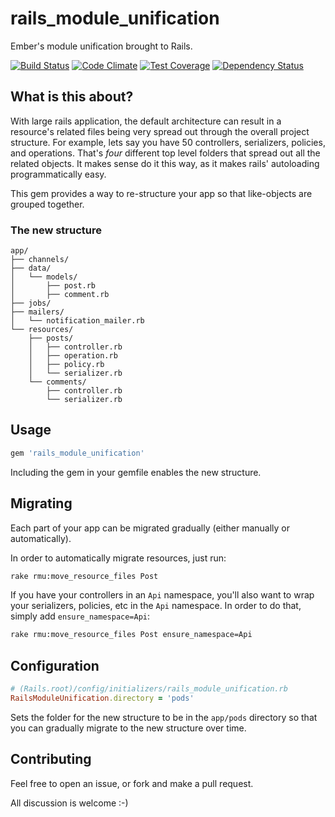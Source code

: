 # rails_module_unification
Ember's module unification brought to Rails.

[![Build Status](https://travis-ci.org/NullVoxPopuli/rails_module_unification.svg?branch=master)](https://travis-ci.org/NullVoxPopuli/rails_module_unification)
[![Code Climate](https://codeclimate.com/repos/57dddb2c50dac40e6900197c/badges/73a0a0761e417c655b68/gpa.svg)](https://codeclimate.com/repos/57dddb2c50dac40e6900197c/feed)
[![Test Coverage](https://codeclimate.com/repos/57dddb2c50dac40e6900197c/badges/73a0a0761e417c655b68/coverage.svg)](https://codeclimate.com/repos/57dddb2c50dac40e6900197c/coverage)
[![Dependency Status](https://gemnasium.com/badges/github.com/NullVoxPopuli/rails_module_unification.svg)](https://gemnasium.com/github.com/NullVoxPopuli/rails_module_unification)


## What is this about?

With large rails application, the default architecture can result in a resource's related files being very spread out through the overall project structure. For example, lets say you have 50 controllers, serializers, policies, and operations. That's _four_ different top level folders that spread out all the related objects. It makes sense do it this way, as it makes rails' autoloading programmatically easy.

This gem provides a way to re-structure your app so that like-objects are grouped together.

### The new structure


```
app/
├── channels/
├── data/
│   └── models/
│       ├── post.rb
│       ├── comment.rb
├── jobs/
├── mailers/
│   └── notification_mailer.rb
└── resources/
    ├── posts/
    │   ├── controller.rb
    │   ├── operation.rb
    │   ├── policy.rb
    │   └── serializer.rb
    └── comments/
        ├── controller.rb
        └── serializer.rb

```

## Usage

```ruby
gem 'rails_module_unification'
```

Including the gem in your gemfile enables the new structure.

## Migrating

Each part of your app can be migrated gradually (either manually or automatically).

In order to automatically migrate resources, just run:

```bash
rake rmu:move_resource_files Post
```

If you have your controllers in an `Api` namespace, you'll also want to wrap your serializers, policies, etc in the `Api` namespace.
In order to do that, simply add `ensure_namespace=Api`:

```bash
rake rmu:move_resource_files Post ensure_namespace=Api
```

## Configuration

```ruby
# (Rails.root)/config/initializers/rails_module_unification.rb
RailsModuleUnification.directory = 'pods'
```

Sets the folder for the new structure to be in the `app/pods` directory so that you can gradually migrate to the new structure over time.

## Contributing

Feel free to open an issue, or fork and make a pull request.

All discussion is welcome :-)
